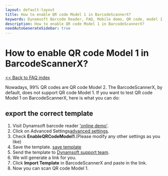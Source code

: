 ```yaml
---
layout: default-layout
title: How to enable QR code Model 1 in BarcodeScannerX?
keywords: Dynamsoft Barcode Reader, FAQ, Mobile demo, QR code, model 1, ios
description: How to enable QR code Model 1 in BarcodeScannerX?
needAutoGenerateSidebar: true
---
```


# How to enable QR code Model 1 in BarcodeScannerX?

[<< Back to FAQ index](index.md)


Nowadays, 99% QR codes are QR code Model 2. The BarcodeScannerX, by default, does not support QR code Model 1. If you want to test QR code Model 1 on BarcodeScannerX, here is what you can do: 

## export the correct template 

1. Visit Dynamsoft barcode reader ['online demo'](https://demo.dynamsoft.com/barcode-reader/).
2. Click on Advanced Settings[advanced settings](../../assets/advanced-settings.jpg).
3. Check **EnableQRCodeModel1**.(Please modify any other settings as you like)
4. Save the template.
    [save template](../../assets/save-template.jpg)
5. Send the template to [Dynamsoft support team](https://www.dynamsoft.com/company/contact/?ver=latest).
6. We will generate a link for you.
7. Click **Import Template** in BarcodeScannerX and paste in the link.
8. Now you can scan QR code Model 1.
